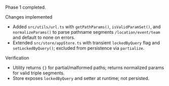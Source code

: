 Phase 1 completed.

Changes implemented
- Added `src/utils/url.ts` with `getPathParams()`, `isValidParamSet()`, and `normalizeParams()` to parse pathname segments `/location/event/team` and default to none on errors.
- Extended `src/store/appStore.ts` with transient `lockedByQuery` flag and `setLockedByQuery()`; excluded from persistence via `partialize`.

Verification
- Utility returns `{}` for partial/malformed paths; returns normalized params for valid triple segments.
- Store exposes `lockedByQuery` and setter at runtime; not persisted.
